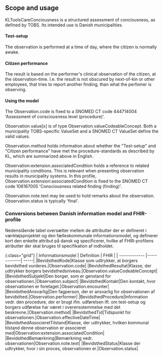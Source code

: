 ## Scope and usage
KLToolsCareConciousness is a structured assessment of conciousness, as defined by TOBS. Its intended use is Danish municipalities.

#### Test-setup
The observation is performed at a time of day, where the citizen is normally awake. 

#### Citizen performance
The result is based on the performer's clinical observation of the citizen, at the observation-time. I.e. the result is not obscured by next-of-kin or other employees, that tries to report another finding, than what the perfomer is observing. 

#### Using the model
The Observation.code is fixed to a SNOMED CT code 444714004 'Assessment of consciousness level (procedure)'.

Observation.value[x] is of type Observation.valueCodeableConcept. Both a municipality TOBS-specific ValueSet and a SNOMED CT ValueSet define the valid values. 

Observation.method holds information about whether the "Test-setup" and "Citizen performance" have met the procedure-standards as described by KL, which are summarized above in English.

Observation:extension.associatedCondition holds a reference to related municipality conditions. This is relevant when presenting observation results in municipality systems. In this profile, Observation.extension:associatedCondition is fixed to the SNOMED CT code 106167005 'Consciousness related finding (finding)'.

Observation.note.text may be used to hold remarks about the observation. Observation.status is typically 'final'.

### Conversions between Danish information model and FHIR-profile
Nedenstående tabel oversætter mellem de attributter der er defineret i værktøjsprojektet og den fælleskommunale informationsmodel, og definerer kort den enkelte attribut på dansk og specificerer, hvilke af FHIR-profilens atributter der skal bruges til specifikation af indholdet.

{:class="grid"}
|   Informationsmodel      | Definition        | FHIR  |
| ------------- |-------------| -----|
|BevidsthedKode|Klasse som udtrykker, at borgers bevidsthed vurderes.|Observation.code|
|BevidsthedResultat|Klasse, der udtrykker borgers bevidsthedsniveau.|Observation.valueCodeableConcept|
|BevidsthedSubjekt|Den borger, som er genstand for observationen.|Observation.subject|
|BevidsthedKontakt|Den kontakt, hvor observationen er foretaget.|Observation.encounter|
|BevidsthedAnsvarlig|Den fagperson, der er ansvarlig for observationen af bevidsthed.|Observation.performer|
|BevidsthedProcedure|Information vedr. den procedure, der er brugt ifm. udførelsen ift. om test-setup og borgers udførelse har været i overensstemmelse med det beskrevne.|Observation.method|
|BevidsthedTid|Tidspunkt for observationen.|Observation.effectiveDateTime|
|BevidsthedAssocieretTilstand|Klasse, der udtrykker, hvilken kommunal tilstand denne observation er associeret med|Observation:extension.associatedCondition|
|BevidsthedBemærkning|Bemærkning vedr. observationen|Observation.note.text|
|BevidsthedStatus|Klasse der udtrykker, hvor i sin proces, observationen er.|Observation.status|